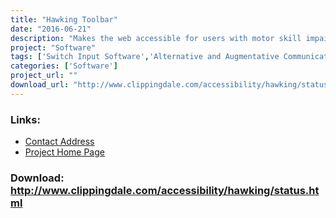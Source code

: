 ```yaml
---
title: "Hawking Toolbar"
date: "2016-06-21"
description: "Makes the web accessible for users with motor skill impairments"
project: "Software"
tags: ['Switch Input Software','Alternative and Augmentative Communication','Accessing the Web' ]
categories: ['Software']
project_url: ""
download_url: "http://www.clippingdale.com/accessibility/hawking/status.html"
---
```



### Links:
- <a href="mailto:brett.clippingdale@gmail.com">Contact Address</a>
- <a href="http://www.clippingdale.com/accessibility/hawking/hawking.html">Project Home Page</a>

### Download: http://www.clippingdale.com/accessibility/hawking/status.html 